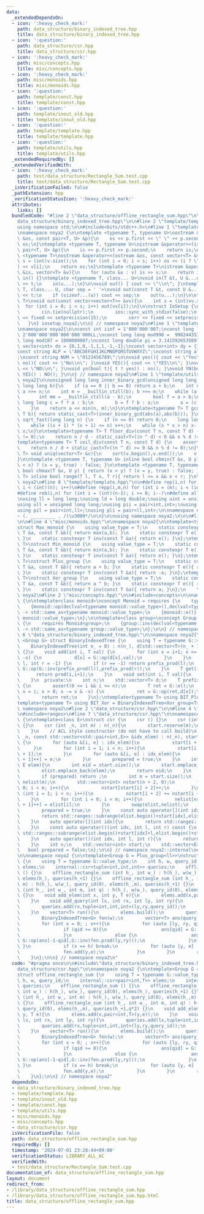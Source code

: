 ```yaml
---
data:
  _extendedDependsOn:
  - icon: ':heavy_check_mark:'
    path: data_structure/binary_indexed_tree.hpp
    title: data_structure/binary_indexed_tree.hpp
  - icon: ':question:'
    path: data_structure/csr.hpp
    title: data_structure/csr.hpp
  - icon: ':heavy_check_mark:'
    path: misc/concepts.hpp
    title: misc/concepts.hpp
  - icon: ':heavy_check_mark:'
    path: misc/monoids.hpp
    title: misc/monoids.hpp
  - icon: ':question:'
    path: template/const.hpp
    title: template/const.hpp
  - icon: ':question:'
    path: template/inout_old.hpp
    title: template/inout_old.hpp
  - icon: ':question:'
    path: template/template.hpp
    title: template/template.hpp
  - icon: ':question:'
    path: template/utils.hpp
    title: template/utils.hpp
  _extendedRequiredBy: []
  _extendedVerifiedWith:
  - icon: ':heavy_check_mark:'
    path: test/data_structure/Rectangle_Sum.test.cpp
    title: test/data_structure/Rectangle_Sum.test.cpp
  _isVerificationFailed: false
  _pathExtension: hpp
  _verificationStatusIcon: ':heavy_check_mark:'
  attributes:
    links: []
  bundledCode: "#line 2 \"data_structure/offline_rectangle_sum.hpp\"\n\n#line 2 \"\
    data_structure/binary_indexed_tree.hpp\"\n\n#line 2 \"template/template.hpp\"\n\
    using namespace std;\n\n#include<bits/stdc++.h>\n#line 1 \"template/inout_old.hpp\"\
    \nnamespace noya2 {\n\ntemplate <typename T, typename U>\nostream &operator<<(ostream\
    \ &os, const pair<T, U> &p){\n    os << p.first << \" \" << p.second;\n    return\
    \ os;\n}\ntemplate <typename T, typename U>\nistream &operator>>(istream &is,\
    \ pair<T, U> &p){\n    is >> p.first >> p.second;\n    return is;\n}\n\ntemplate\
    \ <typename T>\nostream &operator<<(ostream &os, const vector<T> &v){\n    int\
    \ s = (int)v.size();\n    for (int i = 0; i < s; i++) os << (i ? \" \" : \"\"\
    ) << v[i];\n    return os;\n}\ntemplate <typename T>\nistream &operator>>(istream\
    \ &is, vector<T> &v){\n    for (auto &x : v) is >> x;\n    return is;\n}\n\nvoid\
    \ in() {}\ntemplate <typename T, class... U>\nvoid in(T &t, U &...u){\n    cin\
    \ >> t;\n    in(u...);\n}\n\nvoid out() { cout << \"\\n\"; }\ntemplate <typename\
    \ T, class... U, char sep = ' '>\nvoid out(const T &t, const U &...u){\n    cout\
    \ << t;\n    if (sizeof...(u)) cout << sep;\n    out(u...);\n}\n\ntemplate<typename\
    \ T>\nvoid out(const vector<vector<T>> &vv){\n    int s = (int)vv.size();\n  \
    \  for (int i = 0; i < s; i++) out(vv[i]);\n}\n\nstruct IoSetup {\n    IoSetup(){\n\
    \        cin.tie(nullptr);\n        ios::sync_with_stdio(false);\n        cout\
    \ << fixed << setprecision(15);\n        cerr << fixed << setprecision(7);\n \
    \   }\n} iosetup_noya2;\n\n} // namespace noya2\n#line 1 \"template/const.hpp\"\
    \nnamespace noya2{\n\nconst int iinf = 1'000'000'007;\nconst long long linf =\
    \ 2'000'000'000'000'000'000LL;\nconst long long mod998 =  998244353;\nconst long\
    \ long mod107 = 1000000007;\nconst long double pi = 3.14159265358979323;\nconst\
    \ vector<int> dx = {0,1,0,-1,1,1,-1,-1};\nconst vector<int> dy = {1,0,-1,0,1,-1,-1,1};\n\
    const string ALP = \"ABCDEFGHIJKLMNOPQRSTUVWXYZ\";\nconst string alp = \"abcdefghijklmnopqrstuvwxyz\"\
    ;\nconst string NUM = \"0123456789\";\n\nvoid yes(){ cout << \"Yes\\n\"; }\nvoid\
    \ no(){ cout << \"No\\n\"; }\nvoid YES(){ cout << \"YES\\n\"; }\nvoid NO(){ cout\
    \ << \"NO\\n\"; }\nvoid yn(bool t){ t ? yes() : no(); }\nvoid YN(bool t){ t ?\
    \ YES() : NO(); }\n\n} // namespace noya2\n#line 1 \"template/utils.hpp\"\nnamespace\
    \ noya2{\n\nunsigned long long inner_binary_gcd(unsigned long long a, unsigned\
    \ long long b){\n    if (a == 0 || b == 0) return a + b;\n    int n = __builtin_ctzll(a);\
    \ a >>= n;\n    int m = __builtin_ctzll(b); b >>= m;\n    while (a != b) {\n \
    \       int mm = __builtin_ctzll(a - b);\n        bool f = a > b;\n        unsigned\
    \ long long c = f ? a : b;\n        b = f ? b : a;\n        a = (c - b) >> mm;\n\
    \    }\n    return a << min(n, m);\n}\n\ntemplate<typename T> T gcd_fast(T a,\
    \ T b){ return static_cast<T>(inner_binary_gcd(abs(a),abs(b))); }\n\nlong long\
    \ sqrt_fast(long long n) {\n    if (n <= 0) return 0;\n    long long x = sqrt(n);\n\
    \    while ((x + 1) * (x + 1) <= n) x++;\n    while (x * x > n) x--;\n    return\
    \ x;\n}\n\ntemplate<typename T> T floor_div(const T n, const T d) {\n    assert(d\
    \ != 0);\n    return n / d - static_cast<T>((n ^ d) < 0 && n % d != 0);\n}\n\n\
    template<typename T> T ceil_div(const T n, const T d) {\n    assert(d != 0);\n\
    \    return n / d + static_cast<T>((n ^ d) >= 0 && n % d != 0);\n}\n\ntemplate<typename\
    \ T> void uniq(vector<T> &v){\n    sort(v.begin(),v.end());\n    v.erase(unique(v.begin(),v.end()),v.end());\n\
    }\n\ntemplate <typename T, typename U> inline bool chmin(T &x, U y) { return (y\
    \ < x) ? (x = y, true) : false; }\n\ntemplate <typename T, typename U> inline\
    \ bool chmax(T &x, U y) { return (x < y) ? (x = y, true) : false; }\n\ntemplate<typename\
    \ T> inline bool range(T l, T x, T r){ return l <= x && x < r; }\n\n} // namespace\
    \ noya2\n#line 8 \"template/template.hpp\"\n\n#define rep(i,n) for (int i = 0;\
    \ i < (int)(n); i++)\n#define repp(i,m,n) for (int i = (m); i < (int)(n); i++)\n\
    #define reb(i,n) for (int i = (int)(n-1); i >= 0; i--)\n#define all(v) (v).begin(),(v).end()\n\
    \nusing ll = long long;\nusing ld = long double;\nusing uint = unsigned int;\n\
    using ull = unsigned long long;\nusing pii = pair<int,int>;\nusing pll = pair<ll,ll>;\n\
    using pil = pair<int,ll>;\nusing pli = pair<ll,int>;\n\nnamespace noya2{\n\n/*\u3000\
    ~ (. _________ . /)\u3000*/\n\n}\n\nusing namespace noya2;\n\n\n#line 2 \"misc/monoids.hpp\"\
    \n\n#line 4 \"misc/monoids.hpp\"\n\nnamespace noya2{\n\ntemplate<typename T>\n\
    struct Max_monoid {\n    using value_type = T;\n    static constexpr T op(const\
    \ T &a, const T &b){ return max(a,b); }\n    static constexpr T e(){ return std::numeric_limits<T>::min();\
    \ }\n    static constexpr T inv(const T &a){ return e(); }\n};\ntemplate<typename\
    \ T>\nstruct Min_monoid {\n    using value_type = T;\n    static constexpr T op(const\
    \ T &a, const T &b){ return min(a,b); }\n    static constexpr T e(){ return std::numeric_limits<T>::max();\
    \ }\n    static constexpr T inv(const T &a){ return e(); }\n};\ntemplate<typename\
    \ T>\nstruct Plus_group {\n    using value_type = T;\n    static constexpr T op(const\
    \ T &a, const T &b){ return a + b; }\n    static constexpr T e(){ return T(0);\
    \ }\n    static constexpr T inv(const T &a){ return -a; }\n};\ntemplate<typename\
    \ T>\nstruct Xor_group {\n    using value_type = T;\n    static constexpr T op(const\
    \ T &a, const T &b){ return a ^ b; }\n    static constexpr T e(){ return T(0);\
    \ }\n    static constexpr T inv(const T &a){ return a; }\n};\n    \n} // namespace\
    \ noya2\n#line 2 \"misc/concepts.hpp\"\n\n#include<concepts>\n\nnamespace noya2\
    \ {\n\ntemplate<class monoid>\nconcept Monoid = requires {\n    typename monoid::value_type;\n\
    \    {monoid::op(declval<typename monoid::value_type>(),declval<typename monoid::value_type>())}\
    \ -> std::same_as<typename monoid::value_type>;\n    {monoid::e()} -> std::same_as<typename\
    \ monoid::value_type>;\n};\n\ntemplate<class group>\nconcept Group = requires\
    \ {\n    requires Monoid<group>;\n    {group::inv(declval<typename group::value_type>())}\
    \ -> std::same_as<typename group::value_type>;\n};\n\n} // namespace noya2\n#line\
    \ 6 \"data_structure/binary_indexed_tree.hpp\"\n\nnamespace noya2{\n\ntemplate\
    \ <Group G> struct BinaryIndexedTree {\n    using T = typename G::value_type;\n\
    \    BinaryIndexedTree(int n_ = 0) : n(n_), d(std::vector<T>(n_ + 1, G::e()))\
    \ {}\n    void add(int i, T val) {\n        for (int x = i+1; x <= n; x += x &\
    \ -x) {\n            d[x] = G::op(d[x],val);\n        }\n    }\n    T prod(int\
    \ l, int r = -1) {\n        if (r == -1) return prefix_prod(l);\n        return\
    \ G::op(G::inv(prefix_prod(l)),prefix_prod(r));\n    }\n    T get(int i){\n  \
    \      return prod(i,i+1);\n    }\n    void set(int i, T val){\n        add(i,G::op(G::inv(get(i)),val));\n\
    \    }\n  private:\n    int n;\n    std::vector<T> d;\n    T prefix_prod(int i)\
    \ {\n        assert(0 <= i && i <= n);\n        T ret = G::e();\n        for (int\
    \ x = i; x > 0; x -= x & -x) {\n            ret = G::op(ret,d[x]);\n        }\n\
    \        return ret;\n    }\n};\ntemplate<typename T> using BIT_Plus = BinaryIndexedTree<Plus_group<T>>;\n\
    template<typename T> using BIT_Xor = BinaryIndexedTree<Xor_group<T>>;\n\n} //\
    \ namespace noya2\n#line 2 \"data_structure/csr.hpp\"\n\n#line 4 \"data_structure/csr.hpp\"\
    \n#include<ranges>\n#line 7 \"data_structure/csr.hpp\"\n\nnamespace noya2::internal\
    \ {\n\ntemplate<class E>\nstruct csr {\n    csr () {}\n    csr (int _n) : n(_n)\
    \ {}\n    csr (int _n, int m) : n(_n){\n        start.reserve(m);\n        elist.reserve(m);\n\
    \    }\n    // ACL style constructor (do not have to call build)\n    csr (int\
    \ _n, const std::vector<std::pair<int,E>> &idx_elem) : n(_n), start(_n + 2), elist(idx_elem.size())\
    \ {\n        for (auto &[i, e] : idx_elem){\n            start[i + 2]++;\n   \
    \     }\n        for (int i = 1; i < n; i++){\n            start[i + 2] += start[i\
    \ + 1];\n        }\n        for (auto &[i, e] : idx_elem){\n            elist[start[i\
    \ + 1]++] = e;\n        }\n        prepared = true;\n    }\n    int add(int idx,\
    \ E elem){\n        int eid = start.size();\n        start.emplace_back(idx);\n\
    \        elist.emplace_back(elem);\n        return eid;\n    }\n    void build(){\n\
    \        if (prepared) return ;\n        int m = start.size();\n        std::vector<E>\
    \ nelist(m);\n        std::vector<int> nstart(n + 2, 0);\n        for (int i =\
    \ 0; i < m; i++){\n            nstart[start[i] + 2]++;\n        }\n        for\
    \ (int i = 1; i < n; i++){\n            nstart[i + 2] += nstart[i + 1];\n    \
    \    }\n        for (int i = 0; i < m; i++){\n            nelist[nstart[start[i]\
    \ + 1]++] = elist[i];\n        }\n        swap(elist,nelist);\n        swap(start,nstart);\n\
    \        prepared = true;\n    }\n    const auto operator[](int idx) const {\n\
    \        return std::ranges::subrange(elist.begin()+start[idx],elist.begin()+start[idx+1]);\n\
    \    }\n    auto operator[](int idx){\n        return std::ranges::subrange(elist.begin()+start[idx],elist.begin()+start[idx+1]);\n\
    \    }\n    const auto operator()(int idx, int l, int r) const {\n        return\
    \ std::ranges::subrange(elist.begin()+start[idx]+l,elist.begin()+start[idx]+r);\n\
    \    }\n    auto operator()(int idx, int l, int r){\n        return std::ranges::subrange(elist.begin()+start[idx]+l,elist.begin()+start[idx]+r);\n\
    \    }\n    int n;\n    std::vector<int> start;\n    std::vector<E> elist;\n \
    \   bool prepared = false;\n};\n\n} // namespace noya2::internal\n#line 5 \"data_structure/offline_rectangle_sum.hpp\"\
    \n\nnamespace noya2 {\n\ntemplate<Group G = Plus_group<ll>>\nstruct offline_rectangle_sum\
    \ {\n    using T = typename G::value_type;\n    int h, w, query_id;\n    internal::csr<pair<int,T>>\
    \ elems;\n    internal::csr<tuple<int,int,int>> queries;\n    offline_rectangle_sum\
    \ () {}\n    offline_rectangle_sum (int h_, int w_) : h(h_), w(w_), query_id(0),\
    \ elems(h_), queries(h_+1) {}\n    offline_rectangle_sum (int h_, int w_, int\
    \ m) : h(h_), w(w_), query_id(0), elems(h_,m), queries(h_+1) {}\n    offline_rectangle_sum\
    \ (int h_, int w_, int m, int q) : h(h_), w(w_), query_id(0), elems(h_,m), queries(h_+1,q*2)\
    \ {}\n    void add_elem(int x, int y, T e){\n        elems.add(x,pair<int,T>(y,e));\n\
    \    }\n    void add_query(int lx, int rx, int ly, int ry){\n        queries.add(lx,tuple<int,int,int>(ly,ry,-1-query_id));\n\
    \        queries.add(rx,tuple<int,int,int>(ly,ry,query_id));\n        query_id++;\n\
    \    }\n    vector<T> run(){\n        elems.build();\n        queries.build();\n\
    \        BinaryIndexedTree<G> fen(w);\n        vector<T> ans(query_id,G::e());\n\
    \        for (int x = 0; ; x++){\n            for (auto [ly, ry, qid] : queries[x]){\n\
    \                if (qid >= 0){\n                    ans[qid] = G::op(ans[qid],fen.prod(ly,ry));\n\
    \                }\n                else {\n                    ans[-1-qid] =\
    \ G::op(ans[-1-qid],G::inv(fen.prod(ly,ry)));\n                }\n           \
    \ }\n            if (x == h) break;\n            for (auto [y, e] : elems[x]){\n\
    \                fen.add(y,e);\n            }\n        }\n        return ans;\n\
    \    }\n};\n\n} // namespace noya2\n"
  code: "#pragma once\n\n#include\"data_structure/binary_indexed_tree.hpp\"\n#include\"\
    data_structure/csr.hpp\"\n\nnamespace noya2 {\n\ntemplate<Group G = Plus_group<ll>>\n\
    struct offline_rectangle_sum {\n    using T = typename G::value_type;\n    int\
    \ h, w, query_id;\n    internal::csr<pair<int,T>> elems;\n    internal::csr<tuple<int,int,int>>\
    \ queries;\n    offline_rectangle_sum () {}\n    offline_rectangle_sum (int h_,\
    \ int w_) : h(h_), w(w_), query_id(0), elems(h_), queries(h_+1) {}\n    offline_rectangle_sum\
    \ (int h_, int w_, int m) : h(h_), w(w_), query_id(0), elems(h_,m), queries(h_+1)\
    \ {}\n    offline_rectangle_sum (int h_, int w_, int m, int q) : h(h_), w(w_),\
    \ query_id(0), elems(h_,m), queries(h_+1,q*2) {}\n    void add_elem(int x, int\
    \ y, T e){\n        elems.add(x,pair<int,T>(y,e));\n    }\n    void add_query(int\
    \ lx, int rx, int ly, int ry){\n        queries.add(lx,tuple<int,int,int>(ly,ry,-1-query_id));\n\
    \        queries.add(rx,tuple<int,int,int>(ly,ry,query_id));\n        query_id++;\n\
    \    }\n    vector<T> run(){\n        elems.build();\n        queries.build();\n\
    \        BinaryIndexedTree<G> fen(w);\n        vector<T> ans(query_id,G::e());\n\
    \        for (int x = 0; ; x++){\n            for (auto [ly, ry, qid] : queries[x]){\n\
    \                if (qid >= 0){\n                    ans[qid] = G::op(ans[qid],fen.prod(ly,ry));\n\
    \                }\n                else {\n                    ans[-1-qid] =\
    \ G::op(ans[-1-qid],G::inv(fen.prod(ly,ry)));\n                }\n           \
    \ }\n            if (x == h) break;\n            for (auto [y, e] : elems[x]){\n\
    \                fen.add(y,e);\n            }\n        }\n        return ans;\n\
    \    }\n};\n\n} // namespace noya2"
  dependsOn:
  - data_structure/binary_indexed_tree.hpp
  - template/template.hpp
  - template/inout_old.hpp
  - template/const.hpp
  - template/utils.hpp
  - misc/monoids.hpp
  - misc/concepts.hpp
  - data_structure/csr.hpp
  isVerificationFile: false
  path: data_structure/offline_rectangle_sum.hpp
  requiredBy: []
  timestamp: '2024-07-01 23:28:44+09:00'
  verificationStatus: LIBRARY_ALL_AC
  verifiedWith:
  - test/data_structure/Rectangle_Sum.test.cpp
documentation_of: data_structure/offline_rectangle_sum.hpp
layout: document
redirect_from:
- /library/data_structure/offline_rectangle_sum.hpp
- /library/data_structure/offline_rectangle_sum.hpp.html
title: data_structure/offline_rectangle_sum.hpp
---
```


